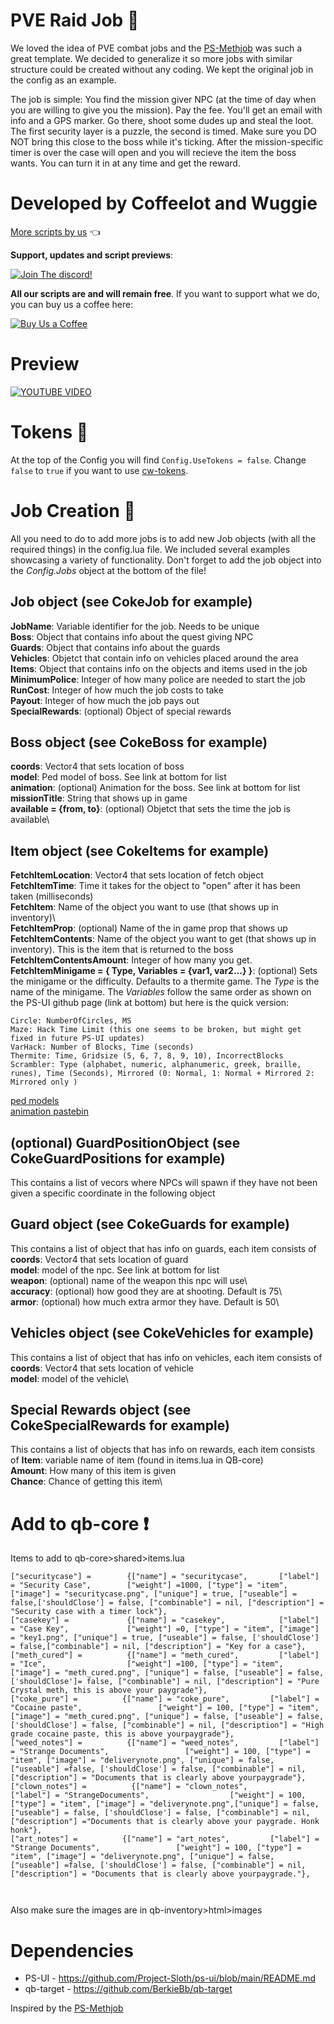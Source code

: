 # PVE Raid Job 🔫

We loved the idea of PVE combat jobs and the [PS-Methjob](https://github.com/Project-Sloth/ps-methrun) was such a great template. We decided to generalize it so more jobs with similar structure could be created without any coding. We kept the original job in the config as an example. 

The job is simple:
You find the mission giver NPC (at the time of day when you are willing to give you the mission). Pay the fee. You'll get an email with info and a GPS marker. Go there, shoot some dudes up and steal the loot. The first security layer is a puzzle, the second is timed. Make sure you DO NOT bring this close to the boss while it's ticking. After the mission-specific timer is over the case will open and you will recieve the item the boss wants. You can turn it in at any time and get the reward.

# Developed by Coffeelot and Wuggie
[More scripts by us](https://github.com/stars/Coffeelot/lists/cw-scripts)  👈

**Support, updates and script previews**:

[![Join The discord!](https://cdn.discordapp.com/attachments/977876510620909579/1013102122985857064/discordJoin.png)](https://discord.gg/FJY4mtjaKr )

**All our scripts are and will remain free**. If you want to support what we do, you can buy us a coffee here:

[![Buy Us a Coffee](https://www.buymeacoffee.com/assets/img/guidelines/download-assets-sm-2.svg)](https://www.buymeacoffee.com/cwscriptbois )

# Preview 

[![YOUTUBE VIDEO](http://img.youtube.com/vi/QXkydMqS_ok/0.jpg)](https://youtu.be/QXkydMqS_ok)

# Tokens 🔑

At the top of the Config you will find `Config.UseTokens = false`. Change `false` to `true` if you want to use [cw-tokens](https://github.com/Coffeelot/cw-tokens).
# Job Creation 🔧
All you need to do to add more jobs is to add new Job objects (with all the required things) in the config.lua file. We included several examples showcasing a variety of functionality. Don't forget to add the job object into the *Config.Jobs* object at the bottom of the file! 
## Job object (see CokeJob for example)
**JobName**: Variable identifier for the job. Needs to be unique\
**Boss**: Object that contains info about the quest giving NPC\
**Guards**: Object that contains info about the guards\
**Vehicles**: Objetct that contain info on vehicles placed around the area\
**Items**: Object that contains info on the objects and items used in the job\
**MinimumPolice**: Integer of how many police are needed to start the job\
**RunCost**: Integer of how much the job costs to take\
**Payout**: Integer of how much the job pays out\
**SpecialRewards**: (optional) Object of special rewards

## Boss object (see CokeBoss for example)
**coords**: Vector4 that sets location of boss\
**model**: Ped model of boss. See link at bottom for list\
**animation**: (optional) Animation for the boss. See link at bottom for list\
**missionTitle**: String that shows up in game\
**available = {from, to}**: (optional) Objetct that sets the time the job is available\

## Item object (see CokeItems for example)
**FetchItemLocation**: Vector4 that sets location of fetch object\
**FetchItemTime**: Time it takes for the object to "open" after it has been taken (milliseconds)\
**FetchItem**: Name of the object you want to use (that shows up in inventory)\  
**FetchItemProp**: (optional) Name of the in game prop that shows up\
**FetchItemContents**: Name of the object you want to get (that shows up in inventory). This is the item that is returned to the boss\
**FetchItemContentsAmount**: Integer of how many you get.\
**FetchItemMinigame = { Type, Variables = {var1, var2...} }**: (optional) Sets the minigame or the difficulty. Defaults to a thermite game. The *Type* is the name of the minigame. The *Variables* follow the same order as shown on the PS-UI github page (link at bottom) but here is the quick version:

```
Circle: NumberOfCircles, MS
Maze: Hack Time Limit (this one seems to be broken, but might get fixed in future PS-UI updates)
VarHack: Number of Blocks, Time (seconds)
Thermite: Time, Gridsize (5, 6, 7, 8, 9, 10), IncorrectBlocks
Scrambler: Type (alphabet, numeric, alphanumeric, greek, braille, runes), Time (Seconds), Mirrored (0: Normal, 1: Normal + Mirrored 2: Mirrored only )
``` 

[ped models](https://docs.fivem.net/docs/game-references/ped-models/#scenario-male)\
[animation pastebin](https://pastebin.com/6mrYTdQv)

## (optional) GuardPositionObject (see CokeGuardPositions for example) 
This contains a list of vecors where NPCs will spawn if they have not been given a specific coordinate in the following object

## Guard object (see CokeGuards for example) 
This contains a list of object that has info on guards, each item consists of
**coords**:  Vector4 that sets location of guard\
**model**: model of the npc. See link at bottom for list\
**weapon**: (optional) name of the weapon this npc will use\  
**accuracy**: (optional) how good they are at shooting. Default is 75\  
**armor**: (optional) how much extra armor they have. Default is 50\  

## Vehicles object (see CokeVehicles for example)
This contains a list of object that has info on vehicles, each item consists of
**coords**:  Vector4 that sets location of vehicle\
**model**: model of the vehicle\

## Special Rewards object (see CokeSpecialRewards for example)
This contains a list of objects that has info on rewards, each item consists of
**Item**:  variable name of  item (found in items.lua in QB-core)\
**Amount**: How many of this item is given\
**Chance**: Chance of getting this item\

# Add to qb-core ❗
Items to add to qb-core>shared>items.lua 
```
["securitycase"] =        {["name"] = "securitycase",       ["label"] = "Security Case",        ["weight"] =1000, ["type"] = "item", ["image"] = "securitycase.png", ["unique"] = true, ["useable"] = false,['shouldClose'] = false, ["combinable"] = nil, ["description"] = "Security case with a timer lock"},
["casekey"] =             {["name"] = "casekey",            ["label"] = "Case Key",             ["weight"] =0, ["type"] = "item", ["image"] = "key1.png", ["unique"] = true, ["useable"] = false, ['shouldClose'] = false,["combinable"] = nil, ["description"] = "Key for a case"},
["meth_cured"] =          {["name"] = "meth_cured",         ["label"] = "Ice",                  ["weight"] =100, ["type"] = "item", ["image"] = "meth_cured.png", ["unique"] = false, ["useable"] = false, ['shouldClose']= false, ["combinable"] = nil, ["description"] = "Pure Crystal meth, this is above your paygrade"},
["coke_pure"] =          {["name"] = "coke_pure",         ["label"] = "Cocaine paste",                 ["weight"] = 100, ["type"] = "item", ["image"] = "meth_cured.png", ["unique"] = false, ["useable"] = false,['shouldClose'] = false, ["combinable"] = nil, ["description"] = "High grade cocaine paste, this is above yourpaygrade"},
["weed_notes"] =          {["name"] = "weed_notes",         ["label"] = "Strange Documents",                 ["weight"] = 100, ["type"] = "item", ["image"] = "deliverynote.png", ["unique"] = false, ["useable"] =false, ['shouldClose'] = false, ["combinable"] = nil, ["description"] = "Documents that is clearly above yourpaygrade"},
["clown_notes"] =          {["name"] = "clown_notes",         ["label"] = "StrangeDocuments",                  ["weight"] = 100, ["type"] = "item", ["image"] = "deliverynote.png",["unique"] = false, ["useable"] = false, ['shouldClose'] = false, ["combinable"] = nil, ["description"] ="Documents that is clearly above your paygrade. Honk honk"},
["art_notes"] =          {["name"] = "art_notes",         ["label"] = "Strange Documents",                 ["weight"] = 100, ["type"] = "item", ["image"] = "deliverynote.png", ["unique"] = false, ["useable"] =false, ['shouldClose'] = false, ["combinable"] = nil, ["description"] = "Documents that is clearly above yourpaygrade."},
	


```

Also make sure the images are in qb-inventory>html>images


# Dependencies
* PS-UI - https://github.com/Project-Sloth/ps-ui/blob/main/README.md
* qb-target - https://github.com/BerkieBb/qb-target

Inspired by the [PS-Methjob](https://github.com/iplocator/ps-methrun)
